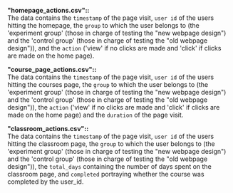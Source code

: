 **"homepage_actions.csv"::** \
The data contains the `timestamp` of the page visit, `user id` of the users hitting the homepage, the `group` to which the user belongs to (the 'experiment group' (those in charge of testing the "new webpage design") and the 'control group' (those in charge of testing the "old webpage design")), and the `action` ('view' if no clicks are made and 'click' if clicks are made on the home page).


**"course_page_actions.csv"::** \
The data contains the `timestamp` of the page visit, `user id` of the users hitting the courses page, the `group` to which the user belongs to (the 'experiment group' (those in charge of testing the "new webpage design") and the 'control group' (those in charge of testing the "old webpage design")), the `action` ('view' if no clicks are made and 'click' if clicks are made on the home page) and the `duration` of the page visit.


**"classroom_actions.csv"::** \
The data contains the `timestamp` of the page visit, `user id` of the users hitting the classroom page, the `group` to which the user belongs to (the 'experiment group' (those in charge of testing the "new webpage design") and the 'control group' (those in charge of testing the "old webpage design")), the `total_days` containing the number of days spent on the classroom page, and `completed` portraying whether the course was completed by the user_id.
